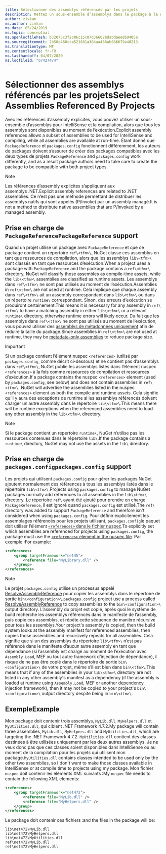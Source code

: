 ```yaml
---
title: Sélectionner des assemblys référencés par les projets
description: Mettez un sous-ensemble d’assemblys dans le package à la disposition du compilateur, alors que tous les assemblys sont disponibles au moment de l’exécution.
author: zivkan
ms.author: zivkan
ms.date: 05/24/2019
ms.topic: conceptual
ms.openlocfilehash: b32075c3f2c06c15c07d36602bdabdaee8b9405a
ms.sourcegitcommit: 2b50c450cca521681a384aa466ab666679a40213
ms.translationtype: MT
ms.contentlocale: fr-FR
ms.lasthandoff: 04/07/2020
ms.locfileid: "67427474"
---
```

# <a name="select-assemblies-referenced-by-projects"></a><span data-ttu-id="06f0f-103">Sélectionner des assemblys référencés par les projets</span><span class="sxs-lookup"><span data-stu-id="06f0f-103">Select Assemblies Referenced By Projects</span></span>

<span data-ttu-id="06f0f-104">Avec les références d’assembly explicites, vous pouvez utiliser un sous-ensemble d’assemblys pour IntelliSense et la compilation, alors que tous les assemblys sont disponibles au moment de l’exécution.</span><span class="sxs-lookup"><span data-stu-id="06f0f-104">Explicit assembly references allows a subset of assemblies to be used for IntelliSense and compiling, while all assemblies are available at run-time.</span></span> <span data-ttu-id="06f0f-105">Étant donné que `PackageReference` et `packages.config` fonctionnent différemment, les auteurs de packages doivent s’assurer de créer des packages compatibles avec les deux types de projets.</span><span class="sxs-lookup"><span data-stu-id="06f0f-105">`PackageReference` and `packages.config` work differently, and as a result package authors need to take care to create the package to be compatible with both project types.</span></span>

> [!Note]
> <span data-ttu-id="06f0f-106">Les références d’assembly explicites s’appliquent aux assemblys .NET.</span><span class="sxs-lookup"><span data-stu-id="06f0f-106">Explicit assembly references are related to .NET assemblies.</span></span> <span data-ttu-id="06f0f-107">Ce n’est pas une méthode permettant de distribuer les assemblys natifs qui sont appelés (P/Invoke) par un assembly managé.</span><span class="sxs-lookup"><span data-stu-id="06f0f-107">It is not a method to distribute native assemblies that are P/Invoked by a managed assembly.</span></span>

## <a name="packagereference-support"></a><span data-ttu-id="06f0f-108">Prise en charge de `PackageReference`</span><span class="sxs-lookup"><span data-stu-id="06f0f-108">`PackageReference` support</span></span>

<span data-ttu-id="06f0f-109">Quand un projet utilise un package avec `PackageReference` et que ce package contient un répertoire `ref\<tfm>\`, NuGet classe ces assemblys en tant que ressources de compilation, alors que les assemblys `lib\<tfm>\` sont classés en tant que ressources d’exécution.</span><span class="sxs-lookup"><span data-stu-id="06f0f-109">When a project uses a package with `PackageReference` and the package contains a `ref\<tfm>\` directory, NuGet will classify those assembles as compile-time assets, while the `lib\<tfm>\` assemblies are classified as runtime assets.</span></span> <span data-ttu-id="06f0f-110">Les assemblys dans `ref\<tfm>\` ne sont pas utilisés au moment de l’exécution.</span><span class="sxs-lookup"><span data-stu-id="06f0f-110">Assemblies in `ref\<tfm>\` are not used at runtime.</span></span> <span data-ttu-id="06f0f-111">Cela implique que chaque assembly dans `ref\<tfm>\` ait un assembly correspondant dans `lib\<tfm>\` ou dans un répertoire `runtime\` correspondant. Sinon, des erreurs d’exécution se produiront certainement.</span><span class="sxs-lookup"><span data-stu-id="06f0f-111">This means it is necessary for any assembly in `ref\<tfm>\` to have a matching assembly in either `lib\<tfm>\` or a relevant `runtime\` directory, otherwise runtime errors will likely occur.</span></span> <span data-ttu-id="06f0f-112">Du fait que les assemblys dans `ref\<tfm>\` ne sont pas utilisés au moment de l’exécution, vous pouvez utiliser des [assemblys de métadonnées uniquement](https://github.com/dotnet/roslyn/blob/master/docs/features/refout.md) afin de réduire la taille du package.</span><span class="sxs-lookup"><span data-stu-id="06f0f-112">Since assemblies in `ref\<tfm>\` are not used at runtime, they may be [metadata-only assemblies](https://github.com/dotnet/roslyn/blob/master/docs/features/refout.md) to reduce package size.</span></span>

> [!Important]
> <span data-ttu-id="06f0f-113">Si un package contient l’élément nuspec `<references>` (utilisé par `packages.config`, comme décrit ci-dessous) et ne contient pas d’assemblys dans `ref\<tfm>\`, NuGet publie les assemblys listés dans l’élément nuspec `<references>` à la fois comme ressources de compilation et ressources d’exécution.</span><span class="sxs-lookup"><span data-stu-id="06f0f-113">If a package contains the nuspec `<references>` element (used by `packages.config`, see below) and does not contain assemblies in `ref\<tfm>\`, NuGet will advertise the assemblies listed in the nuspec `<references>` element as both the compile and runtime assets.</span></span> <span data-ttu-id="06f0f-114">Cela signifie qu’il y aura des exceptions de runtime si les assemblys référencés doivent charger un autre assembly dans le répertoire `lib\<tfm>\`.</span><span class="sxs-lookup"><span data-stu-id="06f0f-114">This means there will be runtime exceptions when the referenced assemblies need to load any other assembly in the `lib\<tfm>\` directory.</span></span>

> [!Note]
> <span data-ttu-id="06f0f-115">Si le package contient un répertoire `runtime\`, NuGet n’utilise pas les ressources contenues dans le répertoire `lib\`.</span><span class="sxs-lookup"><span data-stu-id="06f0f-115">If the package contains a `runtime\` directory, NuGet may not use the assets in the `lib\` directory.</span></span>

## <a name="packagesconfig-support"></a><span data-ttu-id="06f0f-116">Prise en charge de `packages.config`</span><span class="sxs-lookup"><span data-stu-id="06f0f-116">`packages.config` support</span></span>

<span data-ttu-id="06f0f-117">Les projets qui utilisent `packages.config` pour gérer les packages NuGet ajoutent normalement des références à tous les assemblys listés dans le répertoire `lib\<tfm>\`.</span><span class="sxs-lookup"><span data-stu-id="06f0f-117">Projects using `packages.config` to manage NuGet packages normally add references to all assemblies in the `lib\<tfm>\` directory.</span></span> <span data-ttu-id="06f0f-118">Le répertoire `ref\` ayant été ajouté pour prendre en charge `PackageReference`, il est ignoré quand `packages.config` est utilisé.</span><span class="sxs-lookup"><span data-stu-id="06f0f-118">The `ref\` directory was added to support `PackageReference` and therefore isn't considered when using `packages.config`.</span></span> <span data-ttu-id="06f0f-119">Pour définir explicitement les assemblages référencés pour les projets utilisant, `packages.config`le paquet doit utiliser l’élément [ `<references>` dans le fichier nuspec](../reference/nuspec.md#explicit-assembly-references).</span><span class="sxs-lookup"><span data-stu-id="06f0f-119">To explicitly set which assemblies are referenced for projects using `packages.config`, the package must use the [`<references>` element in the nuspec file](../reference/nuspec.md#explicit-assembly-references).</span></span> <span data-ttu-id="06f0f-120">Par exemple :</span><span class="sxs-lookup"><span data-stu-id="06f0f-120">For example:</span></span>

```xml
<references>
    <group targetFramework="net45">
        <reference file="MyLibrary.dll" />
    </group>
</references>
```

> [!Note]
> <span data-ttu-id="06f0f-121">Le projet `packages.config` utilise un processus appelé [ResolveAssemblyReference](https://github.com/Microsoft/msbuild/blob/master/documentation/wiki/ResolveAssemblyReference.md) pour copier les assemblys dans le répertoire de sortie `bin\<configuration>\`.</span><span class="sxs-lookup"><span data-stu-id="06f0f-121">`packages.config` project use a process called [ResolveAssemblyReference](https://github.com/Microsoft/msbuild/blob/master/documentation/wiki/ResolveAssemblyReference.md) to copy assemblies to the `bin\<configuration>\` output directory.</span></span> <span data-ttu-id="06f0f-122">L’assembly du projet est copié, après quoi le système de build recherche les assemblys référencés dans le manifeste de l’assembly, puis copie ces assemblys, et répète cette séquence de manière récursive pour tous les assemblys.</span><span class="sxs-lookup"><span data-stu-id="06f0f-122">Your project's assembly is copied, then the build system looks at the assembly manifest for referenced assemblies, then copies those assemblies and recursively repeats for all assemblies.</span></span> <span data-ttu-id="06f0f-123">Cela signifie que si un des assemblys du répertoire `lib\<tfm>\` n’est pas référencé dans le manifeste d’aucun autre assembly en tant que dépendance (si l’assembly est chargé au moment de l’exécution avec `Assembly.Load`, MEF ou tout autre framework d’injection de dépendance), il risque de ne pas être copié dans le répertoire de sortie `bin\<configuration>\` de votre projet, même s’il est bien dans `bin\<tfm>\`.</span><span class="sxs-lookup"><span data-stu-id="06f0f-123">This means that if any of the assemblies in your `lib\<tfm>\` directory are not listed in any other assembly's manifest as a dependency (if the assembly is loaded at runtime using `Assembly.Load`, MEF or another dependency injection framework), then it may not be copied to your project's `bin\<configuration>\` output directory despite being in `bin\<tfm>\`.</span></span>

## <a name="example"></a><span data-ttu-id="06f0f-124">Exemple</span><span class="sxs-lookup"><span data-stu-id="06f0f-124">Example</span></span>

<span data-ttu-id="06f0f-125">Mon package doit contenir trois assemblys, `MyLib.dll`, `MyHelpers.dll` et `MyUtilities.dll`, qui ciblent .NET Framework 4.7.2.</span><span class="sxs-lookup"><span data-stu-id="06f0f-125">My package will contain three assemblies, `MyLib.dll`, `MyHelpers.dll` and `MyUtilities.dll`, which are targeting the .NET Framework 4.7.2.</span></span> <span data-ttu-id="06f0f-126">`MyUtilities.dll` contient des classes destinées à être utilisées uniquement par les deux autres assemblys. Je ne veux donc pas que ces classes soient disponibles dans IntelliSense ou au moment de la compilation pour les projets qui utilisent mon package.</span><span class="sxs-lookup"><span data-stu-id="06f0f-126">`MyUtilities.dll` contains classes intended to be used only by the other two assemblies, so I don't want to make those classes available in IntelliSense or at compile time to projects using my package.</span></span> <span data-ttu-id="06f0f-127">Mon fichier `nuspec` doit contenir les éléments XML suivants :</span><span class="sxs-lookup"><span data-stu-id="06f0f-127">My `nuspec` file needs to contain the following XML elements:</span></span>

```xml
<references>
    <group targetFramework="net472">
        <reference file="MyLib.dll" />
        <reference file="MyHelpers.dll" />
    </group>
</references>
```

<span data-ttu-id="06f0f-128">Le package doit contenir ces fichiers :</span><span class="sxs-lookup"><span data-stu-id="06f0f-128">and the files in the package will be:</span></span>

```text
lib\net472\MyLib.dll
lib\net472\MyHelpers.dll
lib\net472\MyUtilities.dll
ref\net472\MyLib.dll
ref\net472\MyHelpers.dll
```
